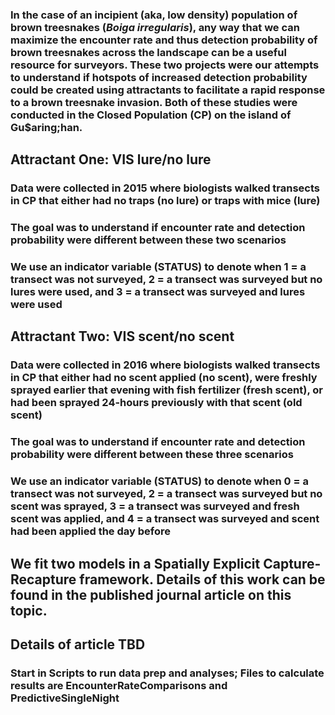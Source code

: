 ### In the case of an incipient (aka, low density) population of brown treesnakes (*Boiga irregularis*), any way that we can maximize the encounter rate and thus detection probability of brown treesnakes across the landscape can be a useful resource for surveyors. These two projects were our attempts to understand if hotspots of increased detection probability could be created using attractants to facilitate a rapid response to a brown treesnake invasion. Both of these studies were conducted in the Closed Population (CP) on the island of Gu$aring;han.

## Attractant One: VIS lure/no lure

### Data were collected in 2015 where biologists walked transects in CP that either had no traps (no lure) or traps with mice (lure)
### The goal was to understand if encounter rate and detection probability were different between these two scenarios
### We use an indicator variable (STATUS) to denote when 1 = a transect was not surveyed, 2 = a transect was surveyed but no lures were used, and 3 = a transect was surveyed and lures were used 

## Attractant Two: VIS scent/no scent

### Data were collected in 2016 where biologists walked transects in CP that either had no scent applied (no scent), were freshly sprayed earlier that evening with fish fertilizer (fresh scent), or had been sprayed 24-hours previously with that scent (old scent)
### The goal was to understand if encounter rate and detection probability were different between these three scenarios
### We use an indicator variable (STATUS) to denote when 0 = a transect was not surveyed, 2 = a transect was surveyed but no scent was sprayed, 3 = a transect was surveyed and fresh scent was applied, and 4 = a transect was surveyed and scent had been applied the day before

## We fit two models in a Spatially Explicit Capture-Recapture framework. Details of this work can be found in the published journal article on this topic.
## Details of article TBD

### Start in Scripts to run data prep and analyses; Files to calculate results are EncounterRateComparisons and PredictiveSingleNight
